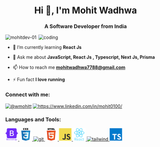 <h1 align="center">Hi 👋, I'm Mohit Wadhwa</h1>
<h3 align="center">A Software Developer from India</h3>

<img align="right" alt="coding" width="400" src="https://github.com/Mohit-dev01/Mohit-dev01/assets/104097047/3ef1687a-7f98-45ea-abfb-75f021094f76"/>

<p align="left"> <img src="https://komarev.com/ghpvc/?username=mohitdev-01&label=Profile%20views&color=0e75b6&style=flat" alt="mohitdev-01" /> </p>

- 🌱 I’m currently learning **React Js**

- 💬 Ask me about **JavaScript, React Js , Typescript, Next Js, Prisma**

- 📫 How to reach me **mohitwadhwa7788@gmail.com**

- ⚡ Fun fact **I love running**

<h3 align="left">Connect with me:</h3>
<p align="left">
<a href="https://twitter.com/@wmohitt" target="blank"><img align="center" src="https://raw.githubusercontent.com/rahuldkjain/github-profile-readme-generator/master/src/images/icons/Social/twitter.svg" alt="@wmohitt" height="30" width="40" /></a>
<a href="https://linkedin.com/in/https://www.linkedin.com/in/mohit0100/" target="blank"><img align="center" src="https://raw.githubusercontent.com/rahuldkjain/github-profile-readme-generator/master/src/images/icons/Social/linked-in-alt.svg" alt="https://www.linkedin.com/in/mohit0100/" height="30" width="40" /></a>
</p>

<h3 align="left">Languages and Tools:</h3>
<p align="left"> <a href="https://getbootstrap.com" target="_blank" rel="noreferrer"> <img src="https://raw.githubusercontent.com/devicons/devicon/master/icons/bootstrap/bootstrap-plain-wordmark.svg" alt="bootstrap" width="40" height="40"/> </a> <a href="https://www.w3schools.com/css/" target="_blank" rel="noreferrer"> <img src="https://raw.githubusercontent.com/devicons/devicon/master/icons/css3/css3-original-wordmark.svg" alt="css3" width="40" height="40"/> </a> <a href="https://git-scm.com/" target="_blank" rel="noreferrer"> <img src="https://www.vectorlogo.zone/logos/git-scm/git-scm-icon.svg" alt="git" width="40" height="40"/> </a> <a href="https://www.w3.org/html/" target="_blank" rel="noreferrer"> <img src="https://raw.githubusercontent.com/devicons/devicon/master/icons/html5/html5-original-wordmark.svg" alt="html5" width="40" height="40"/> </a> <a href="https://developer.mozilla.org/en-US/docs/Web/JavaScript" target="_blank" rel="noreferrer"> <img src="https://raw.githubusercontent.com/devicons/devicon/master/icons/javascript/javascript-original.svg" alt="javascript" width="40" height="40"/> </a> <a href="https://reactjs.org/" target="_blank" rel="noreferrer"> <img src="https://raw.githubusercontent.com/devicons/devicon/master/icons/react/react-original-wordmark.svg" alt="react" width="40" height="40"/> </a> <a href="https://tailwindcss.com/" target="_blank" rel="noreferrer"> <img src="https://www.vectorlogo.zone/logos/tailwindcss/tailwindcss-icon.svg" alt="tailwind" width="40" height="40"/> </a> <a href="https://www.typescriptlang.org/" target="_blank" rel="noreferrer"> <img src="https://raw.githubusercontent.com/devicons/devicon/master/icons/typescript/typescript-original.svg" alt="typescript" width="40" height="40"/> </a> </p>


